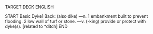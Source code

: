 TARGET DECK
ENGLISH

START
Basic
Dyke1
Back: (also dike) —n. 1 embankment built to prevent flooding. 2 low wall of turf or stone. —v. (-king) provide or protect with dyke(s). [related to *ditch]
END
